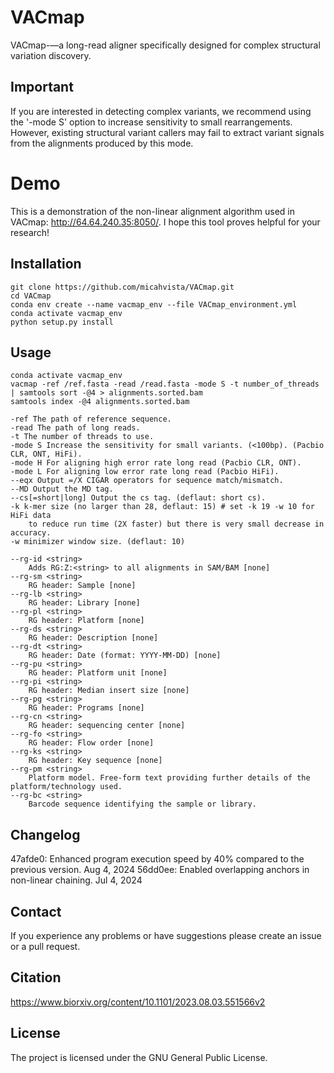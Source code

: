 # VACmap
VACmap-—a long-read aligner specifically designed for complex structural variation discovery.

Important
---------
If you are interested in detecting complex variants, we recommend using the '-mode S' option to increase sensitivity to small rearrangements. However, existing structural variant callers may fail to extract variant signals from the alignments produced by this mode.

# Demo
This is a demonstration of the non-linear alignment algorithm used in VACmap: http://64.64.240.35:8050/. I hope this tool proves helpful for your research!


Installation
------------

    git clone https://github.com/micahvista/VACmap.git
    cd VACmap
    conda env create --name vacmap_env --file VACmap_environment.yml
    conda activate vacmap_env
    python setup.py install

Usage
----------------------    
    
    conda activate vacmap_env
    vacmap -ref /ref.fasta -read /read.fasta -mode S -t number_of_threads | samtools sort -@4 > alignments.sorted.bam
    samtools index -@4 alignments.sorted.bam
    
    -ref The path of reference sequence. 
    -read The path of long reads. 
    -t The number of threads to use. 
    -mode S Increase the sensitivity for small variants. (<100bp). (Pacbio CLR, ONT, HiFi). 
    -mode H For aligning high error rate long read (Pacbio CLR, ONT). 
    -mode L For aligning low error rate long read (Pacbio HiFi). 
    --eqx Output =/X CIGAR operators for sequence match/mismatch.
    --MD Output the MD tag.
    --cs[=short|long] Output the cs tag. (deflaut: short cs).
    -k k-mer size (no larger than 28, deflaut: 15) # set -k 19 -w 10 for HiFi data 
        to reduce run time (2X faster) but there is very small decrease in accuracy.
    -w minimizer window size. (deflaut: 10)

    --rg-id <string>
        Adds RG:Z:<string> to all alignments in SAM/BAM [none]
    --rg-sm <string>
        RG header: Sample [none]
    --rg-lb <string>
        RG header: Library [none]
    --rg-pl <string>
        RG header: Platform [none]
    --rg-ds <string>
        RG header: Description [none]
    --rg-dt <string>
        RG header: Date (format: YYYY-MM-DD) [none]
    --rg-pu <string>
        RG header: Platform unit [none]
    --rg-pi <string>
        RG header: Median insert size [none]
    --rg-pg <string>
        RG header: Programs [none]
    --rg-cn <string>
        RG header: sequencing center [none]
    --rg-fo <string>
        RG header: Flow order [none]
    --rg-ks <string>
        RG header: Key sequence [none]
    --rg-pm <string>
        Platform model. Free-form text providing further details of the platform/technology used.
    --rg-bc <string>
        Barcode sequence identifying the sample or library.
    






Changelog
---------
47afde0: Enhanced program execution speed by 40% compared to the previous version. Aug 4, 2024
56dd0ee: Enabled overlapping anchors in non-linear chaining. Jul 4, 2024

Contact
-------

If you experience any problems or have suggestions please create an issue or a pull request.

Citation
---------

https://www.biorxiv.org/content/10.1101/2023.08.03.551566v2

License
-------

The project is licensed under the GNU General Public License.
